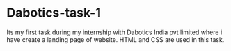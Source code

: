 # Dabotics-task-1
Its my first task during my internship with Dabotics India pvt limited where i have create a landing page of website.
HTML and CSS are used in this task.
